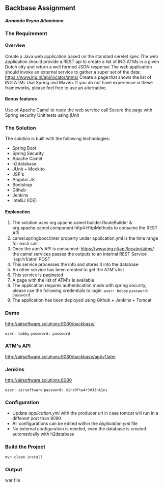 ## Backbase Assignment
##### Armando Reyna Altamirano

### The Requirement

#### Overview

Create a Java web application based on the standard servlet spec
The web application should provide a REST api to create a list of ING ATMs in a given Dutch city and return a well formed JSON response
The web application should invoke an external service to gather a super set of the data:  https://www.ing.nl/api/locator/atms/
Create a page that shows the list of ING ATMs
Use Spring and Maven. If you do not have experience in these frameworks, please feel free to use an alternative.

#### Bonus features

Use of Apache Camel to route the web service call
Secure the page with Spring security
Unit tests using jUnit

### The Solution
The solution is built with the following technologies:
- Spring Boot
- Spring Security
- Apache Camel
- h2database
- JUnit + Mockito
- JSP's
- Angular JS
- Bootstrap
- Github
- Jenkins
- IntelliJ (IDE)

#### Explanation

1. The solution uses org.apache.camel.builder.RouteBuilder & org.apache.camel.component.http4.HttpMethods to consume the REST API
2. camel.springboot.timer property under application.yml is the time range for each call
3. Once the atm's API is consumed: https://www.ing.nl/api/locator/atms/ the camel services passes the outputs to an internal REST Service '/api/v1/atm' POST
4. This service processes the info and stores it into the database
5. An other service has been created to get the ATM's list
6. This service is paginated
7. A page with the list of ATM's is available
8. The application requires authentication made with spring security, please use the following credentials to login:
`user: bobby`
`password: password`
9. Tha application has been deployed using Github + Jenkins + Tomcat

### Demo
http://airsoftware.solutions:9080/backbase/

`user: bobby`
`password: password`

### ATM's API
http://airsoftware.solutions:9080/backbase/api/v1/atm

### Jenkins
http://airsoftware.solutions:8080

`user: airsoftware`
`password: 41rs0ftw4r3#J3nk1ns`

### Configuration
- Update *application.yml* with the producer url in case tomcat will run in a different port than 8090 
- All configurations can be edited within the *application.yml* file
- No external configuration is needed, even the database is created automatically with h2database

### Build the Project
```
mvn clean install
```

### Output
war file
